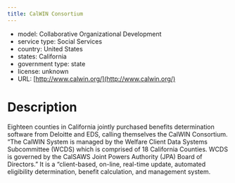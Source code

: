 ```yaml
---
title: CalWIN Consortium
---
```


- model: Collaborative Organizational Development
- service type: Social Services
- country: United States
- states: California
- government type: state
- license: unknown
- URL: [http://www.calwin.org/](http://www.calwin.org/)

# Description

Eighteen counties in California jointly purchased benefits determination software from Deloitte and EDS, calling themselves the CalWIN Consortium. “The CalWIN System is managed by the Welfare Client Data Systems Subcommittee (WCDS) which is comprised of 18 California Counties. WCDS is governed by the CalSAWS Joint Powers Authority (JPA) Board of Directors.” It is a “client-based, on-line, real-time update, automated eligibility determination, benefit calculation, and management system.
